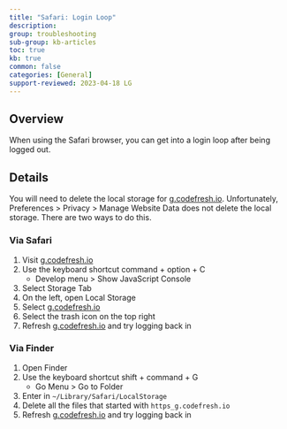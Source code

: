 ```yaml
---
title: "Safari: Login Loop"
description: 
group: troubleshooting
sub-group: kb-articles
toc: true
kb: true
common: false
categories: [General]
support-reviewed: 2023-04-18 LG
---
```


## Overview

When using the Safari browser, you can get into a login loop after being logged out.

## Details

You will need to delete the local storage for [g.codefresh.io](https://g.codefresh.io/). Unfortunately, Preferences > Privacy > Manage Website Data does not delete the local storage. There are two ways to do this.

### Via Safari

1. Visit [g.codefresh.io](https://g.codefresh.io/)
2. Use the keyboard shortcut command + option + C
   * Develop menu > Show JavaScript Console
3. Select Storage Tab
4. On the left, open Local Storage
5. Select [g.codefresh.io](https://g.codefresh.io/)
6. Select the trash icon on the top right
7. Refresh [g.codefresh.io](https://g.codefresh.io/) and try logging back in

### Via Finder

  1. Open Finder
  2. Use the keyboard shortcut shift + command + G
     * Go Menu > Go to Folder
  3. Enter in `~/Library/Safari/LocalStorage`
  4. Delete all the files that started with `https_g.codefresh.io`
  5. Refresh [g.codefresh.io](https://g.codefresh.io/) and try logging back in
